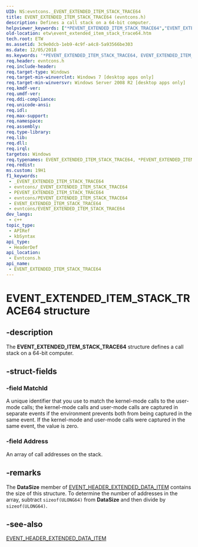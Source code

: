 ```yaml
---
UID: NS:evntcons._EVENT_EXTENDED_ITEM_STACK_TRACE64
title: EVENT_EXTENDED_ITEM_STACK_TRACE64 (evntcons.h)
description: Defines a call stack on a 64-bit computer.
helpviewer_keywords: ["*PEVENT_EXTENDED_ITEM_STACK_TRACE64","EVENT_EXTENDED_ITEM_STACK_TRACE64","EVENT_EXTENDED_ITEM_STACK_TRACE64 structure [ETW]","PEVENT_EXTENDED_ITEM_STACK_TRACE64","PEVENT_EXTENDED_ITEM_STACK_TRACE64 structure pointer [ETW]","etw.event_extended_item_stack_trace64","evntcons/EVENT_EXTENDED_ITEM_STACK_TRACE64","evntcons/PEVENT_EXTENDED_ITEM_STACK_TRACE64"]
old-location: etw\event_extended_item_stack_trace64.htm
tech.root: ETW
ms.assetid: 3c9e0dcb-1eb9-4c9f-a4c8-5a93566be303
ms.date: 12/05/2018
ms.keywords: '*PEVENT_EXTENDED_ITEM_STACK_TRACE64, EVENT_EXTENDED_ITEM_STACK_TRACE64, EVENT_EXTENDED_ITEM_STACK_TRACE64 structure [ETW], PEVENT_EXTENDED_ITEM_STACK_TRACE64, PEVENT_EXTENDED_ITEM_STACK_TRACE64 structure pointer [ETW], etw.event_extended_item_stack_trace64, evntcons/EVENT_EXTENDED_ITEM_STACK_TRACE64, evntcons/PEVENT_EXTENDED_ITEM_STACK_TRACE64'
req.header: evntcons.h
req.include-header: 
req.target-type: Windows
req.target-min-winverclnt: Windows 7 [desktop apps only]
req.target-min-winversvr: Windows Server 2008 R2 [desktop apps only]
req.kmdf-ver: 
req.umdf-ver: 
req.ddi-compliance: 
req.unicode-ansi: 
req.idl: 
req.max-support: 
req.namespace: 
req.assembly: 
req.type-library: 
req.lib: 
req.dll: 
req.irql: 
targetos: Windows
req.typenames: EVENT_EXTENDED_ITEM_STACK_TRACE64, *PEVENT_EXTENDED_ITEM_STACK_TRACE64
req.redist: 
ms.custom: 19H1
f1_keywords:
 - _EVENT_EXTENDED_ITEM_STACK_TRACE64
 - evntcons/_EVENT_EXTENDED_ITEM_STACK_TRACE64
 - PEVENT_EXTENDED_ITEM_STACK_TRACE64
 - evntcons/PEVENT_EXTENDED_ITEM_STACK_TRACE64
 - EVENT_EXTENDED_ITEM_STACK_TRACE64
 - evntcons/EVENT_EXTENDED_ITEM_STACK_TRACE64
dev_langs:
 - c++
topic_type:
 - APIRef
 - kbSyntax
api_type:
 - HeaderDef
api_location:
 - Evntcons.h
api_name:
 - EVENT_EXTENDED_ITEM_STACK_TRACE64
---
```


# EVENT_EXTENDED_ITEM_STACK_TRACE64 structure


## -description

The  <b>EVENT_EXTENDED_ITEM_STACK_TRACE64</b> structure defines a call stack on a 64-bit computer.

## -struct-fields

### -field MatchId

A unique identifier that you use to match the kernel-mode calls to the user-mode calls; the kernel-mode calls and user-mode calls are captured in separate events if the environment prevents both from being captured in the same event. If the kernel-mode and user-mode calls were captured in the same event, the value is zero.

### -field Address

An array of call addresses on the stack.

## -remarks

The <b>DataSize</b> member of <a href="/windows/desktop/api/evntcons/ns-evntcons-event_header_extended_data_item">EVENT_HEADER_EXTENDED_DATA_ITEM</a> contains the size of this structure. To determine the number of addresses in the array, subtract <code>sizeof(ULONG64)</code> from <b>DataSize</b> and then divide by <code>sizeof(ULONG64)</code>.

## -see-also

<a href="/windows/desktop/api/evntcons/ns-evntcons-event_header_extended_data_item">EVENT_HEADER_EXTENDED_DATA_ITEM</a>
